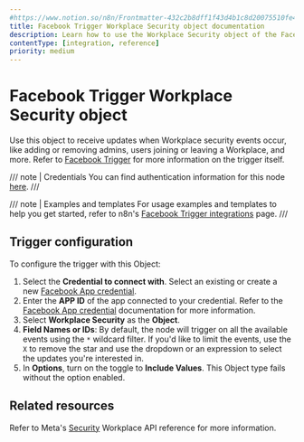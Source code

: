 ```yaml
---
#https://www.notion.so/n8n/Frontmatter-432c2b8dff1f43d4b1c8d20075510fe4
title: Facebook Trigger Workplace Security object documentation
description: Learn how to use the Workplace Security object of the Facebook Trigger node in n8n. Follow technical documentation to integrate the Facebook Trigger node's Workplace Security object into your workflows.
contentType: [integration, reference]
priority: medium
---
```


# Facebook Trigger Workplace Security object

Use this object to receive updates when Workplace security events occur, like adding or removing admins, users joining or leaving a Workplace, and more. Refer to [Facebook Trigger](/integrations/builtin/trigger-nodes/n8n-nodes-base.facebooktrigger/index.md) for more information on the trigger itself.

/// note | Credentials
You can find authentication information for this node [here](/integrations/builtin/credentials/facebookapp.md).
///

///  note  | Examples and templates
For usage examples and templates to help you get started, refer to n8n's [Facebook Trigger integrations](https://n8n.io/integrations/facebook-trigger/) page.
///

## Trigger configuration

To configure the trigger with this Object:

1. Select the **Credential to connect with**. Select an existing or create a new [Facebook App credential](/integrations/builtin/credentials/facebookapp.md).
1. Enter the **APP ID** of the app connected to your credential. Refer to the [Facebook App credential](/integrations/builtin/credentials/facebookapp.md) documentation for more information.
1. Select **Workplace Security** as the **Object**.
1. **Field Names or IDs**: By default, the node will trigger on all the available events using the `*` wildcard filter. If you'd like to limit the events, use the `X` to remove the star and use the dropdown or an expression to select the updates you're interested in.
1. In **Options**, turn on the toggle to **Include Values**. This Object type fails without the option enabled.

## Related resources

Refer to Meta's [Security](https://developers.facebook.com/docs/workplace/reference/webhooks/#security) Workplace API reference for more information.
